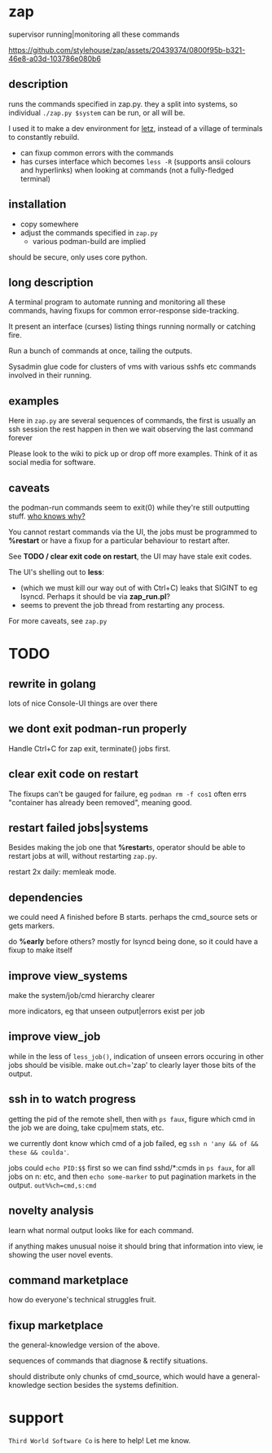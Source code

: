 # zap
supervisor running|monitoring all these commands

https://github.com/stylehouse/zap/assets/20439374/0800f95b-b321-46e8-a03d-103786e080b6

## description

runs the commands specified in zap.py. they a split into systems, so individual `./zap.py $system` can be run, or all will be.

I used it to make a dev environment for [letz](https://github.com/stylehouse/letz), instead of a village of terminals to constantly rebuild.

- can fixup common errors with the commands
- has curses interface which becomes `less -R` (supports ansii colours and hyperlinks) when looking at commands (not a fully-fledged terminal)

## installation

* copy somewhere
* adjust the commands specified in `zap.py`
  * various podman-build are implied

should be secure, only uses core python.

## long description

A terminal program to automate running and monitoring all these commands, having fixups for common error-response side-tracking.

It present an interface (curses) listing things running normally or catching fire.

Run a bunch of commands at once, tailing the outputs.

Sysadmin glue code for clusters of vms with various sshfs etc commands involved in their running.

## examples

Here in `zap.py` are several sequences of commands,
    the first is usually an ssh session the rest happen in
    then we wait observing the last command forever

Please look to the wiki to pick up or drop off more examples. Think of it as social media for software.

## caveats

the podman-run commands seem to exit(0) while they're still outputting stuff. [who knows why?](https://stackoverflow.com/questions/881388/double-fork-when-creating-a-daemon/5386753#5386753)

You cannot restart commands via the UI, the jobs must be programmed to **%restart** or have a fixup for a particular behaviour to restart after.

See **TODO / clear exit code on restart**, the UI may have stale exit codes.

The UI's shelling out to **less**:
 - (which we must kill our way out of with Ctrl+C) leaks that SIGINT to eg lsyncd. Perhaps it should be via **zap_run.pl**?
 - seems to prevent the job thread from restarting any process.

For more caveats, see `zap.py`

# TODO

## rewrite in golang
lots of nice Console-UI things are over there

## we dont exit podman-run properly
Handle Ctrl+C for zap exit, terminate() jobs first.

## clear exit code on restart
The fixups can't be gauged for failure, eg `podman rm -f cos1` often errs "container has already been removed", meaning good.

## restart failed jobs|systems
Besides making the job one that **%restart**s, operator should be able to restart jobs at will, without restarting `zap.py`.

restart 2x daily: memleak mode.

## dependencies
we could need A finished before B starts. perhaps the cmd_source sets or gets markers.

do **%early** before others? mostly for lsyncd being done, so it could have a fixup to make itself 

## improve view_systems
make the system/job/cmd hierarchy clearer

more indicators, eg that unseen output|errors exist per job

## improve view_job
while in the less of `less_job()`, indication of unseen errors occuring in other jobs should be visible. make out.ch='zap' to clearly layer those bits of the output.

## ssh in to watch progress
getting the pid of the remote shell, then with `ps faux`, figure which cmd in the job we are doing, take cpu|mem stats, etc.

we currently dont know which cmd of a job failed, eg `ssh n 'any && of && these && coulda'`.

jobs could `echo PID:$$` first so we can find sshd/*:cmds in `ps faux`, for all jobs on n: etc, and then `echo some-marker` to put pagination markets in the output. `out%%ch=cmd,s:cmd`

## novelty analysis
learn what normal output looks like for each command.

if anything makes unusual noise it should bring that information into view, ie showing the user novel events.

## command marketplace
how do everyone's technical struggles fruit.

## fixup marketplace
the general-knowledge version of the above.

sequences of commands that diagnose & rectify situations.

should distribute only chunks of cmd_source, which would have a general-knowledge section besides the systems definition.

# support

`Third World Software Co` is here to help! Let me know.
